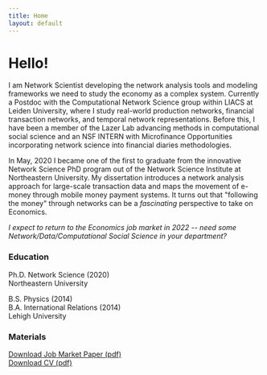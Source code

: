 ```yaml
---
title: Home
layout: default
---
```


# Hello!

I am Network Scientist developing the network analysis tools and modeling frameworks we need to study the economy as a complex system. Currently a Postdoc with the Computational Network Science group within LIACS at Leiden University, where I study real-world production networks, financial transaction networks, and temporal network representations. Before this, I have been a member of the Lazer Lab advancing methods in computational social science and an NSF INTERN with Microfinance Opportunities incorporating network science into financial diaries methodologies.

In May, 2020 I became one of the first to graduate from the innovative Network Science PhD program out of the Network Science Institute at Northeastern University. My dissertation introduces a network analysis approach for large-scale transaction data and maps the movement of e-money through mobile money payment systems. It turns out that "following the money" through networks can be a *fascinating* perspective to take on Economics.

*I expect to return to the Economics job market in 2022 -- need some Network/Data/Computational Social Science in your department?*

### Education

Ph.D. Network Science (2020)      
Northeastern University

B.S. Physics (2014)    
B.A. International Relations (2014)     
Lehigh University

### Materials

[Download Job Market Paper (pdf)](/assets/files/Mattsson_JMP.pdf)  
[Download CV (pdf)](/assets/files/Mattsson_CV.pdf)
